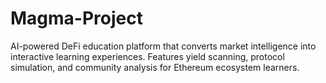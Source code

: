 # Magma-Project
AI-powered DeFi education platform that converts market intelligence into interactive learning experiences. Features yield scanning, protocol simulation, and community analysis for Ethereum ecosystem learners.
